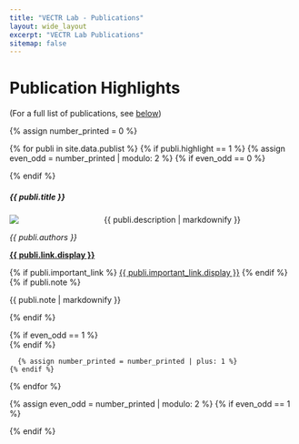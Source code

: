 ```yaml
---
title: "VECTR Lab - Publications"
layout: wide_layout
excerpt: "VECTR Lab Publications"
sitemap: false
---
```


# Publication Highlights

(For a full list of publications, see [below](#full-list-of-publications))
<!-- or go to [Google Scholar](https://scholar.google.ch/citations?user=TqxYWZsAAAAJ), [ResearcherID](https://www.researcherid.com/rid/D-7763-2012)) -->

<div markdown="0" class="mt-4">
  {% assign number_printed = 0 %}

  {% for publi in site.data.publist %}
    <!---->
    {% if publi.highlight == 1 %}
      {% assign even_odd = number_printed | modulo: 2 %}
      <!---->
      {% if even_odd == 0 %}
        <div class="row">
      {% endif %}
          <div class="col-md-6">
            <div class="card shadow border-secondary mb-4">
              <div class="card-body clearfix">
                <h5 class="card-title"><strong>{{ publi.title }}</strong></h5>
                <div class="py-3 pe-3" style="float: left; width: 33%">
                  <img src="/images/{{ publi.image }}" class="img-fluid rounded">
                </div>
                <p class="card-text">
                  <p>{{ publi.description | markdownify }}</p>
                  <p><em>{{ publi.authors }}</em></p>
                  <p><strong><a href="{{ publi.link.url }}">{{ publi.link.display }}</a></strong></p>
                  {% if publi.important_link %}
                    <a href="{{ publi.important_link.url }}" class="btn btn-info"><u>{{ publi.important_link.display }}</u></a>
                  {% endif %}
                  {% if publi.note %}
                    <p>{{ publi.note | markdownify }}</p>
                  {% endif %}
                </p>
              </div>
            </div>
          </div>
      {% if even_odd == 1 %}
        </div>
      {% endif %}

      {% assign number_printed = number_printed | plus: 1 %}
    {% endif %}

  {% endfor %}

  {% assign even_odd = number_printed | modulo: 2 %}
  {% if even_odd == 1 %}
    </div>
  {% endif %}
</div>
<br>


<!-- <div class="vectr-text-container" markdown="1">

# Full List of Publications
<div markdown="0">
  {% for publi in site.data.publist %}
    {{ publi.title }}<br>
    <em>{{ publi.authors }}</em><br>
    <a href="{{ publi.link.url }}">{{ publi.link.display }}</a><br>
    <br>
  {% endfor %}
</div>

</div> -->
